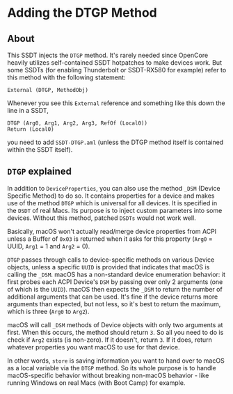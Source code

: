 # Adding the DTGP Method

## About
This SSDT injects the `DTGP` method. It's rarely needed since OpenCore heavily utilizes self-contained SSDT hotpatches to make devices work. But some SSDTs (for enabling Thunderbolt or SSDT-RX580 for example) refer to this method with the following statement:

```asl
External (DTGP, MethodObj)
```
Whenever you see this `External` reference and something like this down the line in a SSDT,

```asl
DTGP (Arg0, Arg1, Arg2, Arg3, RefOf (Local0))
Return (Local0)
```
you need to add `SSDT-DTGP.aml` (unless the DTGP method itself is contained within the SSDT itself).

## `DTGP` explained

In addition to `DeviceProperties`, you can also use the method `_DSM` (Device Specific Method) to do so. It contains properties for a device and makes use of the method `DTGP` which is universal for all devices. It is specified in the `DSDT` of real Macs. Its purpose is to inject custom parameters into some devices. Without this method, patched `DSDTs` would not work well. 

Basically, macOS won't actually read/merge device properties from ACPI unless a Buffer of `0x03` is returned when it asks for this property (`Arg0` = UUID, `Arg1` = 1 and `Arg2` = 0).

`DTGP` passes through calls to device-specific methods on various Device objects, unless a specific `UUID` is provided that indicates that macOS is calling the `_DSM`. macOS has a non-standard device enumeration behavior: it first probes each ACPI Device's `DSM` by passing over only 2 arguments (one of which is the `UUID`). macOS then expects the `_DSM` to return the number of additional arguments that can be used. It's fine if the device returns more arguments than expected, but not less, so it's best to return the maximum, which is three (`Arg0` to `Arg2`). 

macOS will call `_DSM` methods of Device objects with only two arguments at first. When this occurs, the method should return `3`. So all you need to do is check if `Arg2` exists (is non-zero). If it doesn't, return `3`. If it does, return whatever properties you want macOS to use for that device.

In other words, `store` is saving information you want to hand over to macOS as a local variable via the `DTGP` method. So its whole purpose is to handle macOS-specific behavior without breaking non-macOS behavior - like running Windows on real Macs (with Boot Camp) for example.
